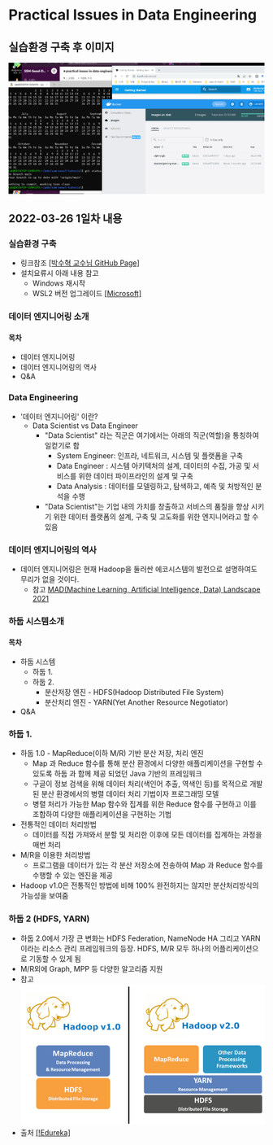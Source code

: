 # Practical Issues in Data Engineering
## 실습환경 구축 후 이미지
![ssm-seoul](2022-03-26-과제완료-화면캡처.png)

## 2022-03-26 1일차 내용
### 실습환경 구축
* 링크참조 [[박수혁 교수님 GitHub Page]](https://github.com/psyoblade/docker-for-dummies/tree/master/wsl)
 * 설치요류시 아래 내용 참고
   * Windows 재시작
   * WSL2 버전 업그레이드 [[Microsoft]](https://docs.microsoft.com/ko-kr/windows/wsl/install-manual#step-4---download-the-linux-kernel-update-package)
### 데이터 엔지니어링 소개
#### 목차
* 데이터 엔지니어링
* 데이터 엔지니어링의 역사
* Q&A

### Data Engineering
* '데이터 엔지니어링' 이란?
  * Data Scientist vs Data Engineer
    * "Data Scientist" 라는 직군은 여기에서는 아래의 직군(역할)을 통칭하여 일컫기로 함
      * System Engineer: 인프라, 네트워크, 시스템 및 플랫폼을 구축 
      * Data Engineer  : 시스템 아키텍처의 설계, 데이터의 수집, 가공 및 서비스를 위한 데이터 파이프라인의 설계 및 구축
      * Data Analysis  : 데이터를 모델링하고, 탐색하고, 예측 및 처방적인 분석을 수행
    * "Data Scientist"는 기업 내의 가치를 창출하고 서비스의 품질을 향상 시키기 위한 데이터 플랫폼의 설계, 구축 및 고도화를 위한 엔지니어라고 할 수 있음

### 데이터 엔지니어링의 역사
* 데이터 엔지니어링은 현재 Hadoop을 둘러싼 에코시스템의 발전으로 설명하여도 무리가 없을 것이다.
  * 참고 [MAD(Machine Learning, Artificial Intelligence, Data) Landscape 2021](http://46eybw2v1nh52oe80d3bi91u-wpengine.netdna-ssl.com/wp-content/uploads/2021/12/2021-MAD-Landscape-v3.pdf)

### 하둡 시스템소개
#### 목차
* 하둡 시스템
  * 하둡 1.
  * 하둡 2.
    * 분산저장 엔진 - HDFS(Hadoop Distributed File System)
    * 분산처리 엔진 - YARN(Yet Another Resource Negotiator)
* Q&A

### 하둡 1.
* 하둡 1.0 - MapReduce(이하 M/R) 기반 분산 저장, 처리 엔진
  * Map 과 Reduce 함수를 통해 분산 환경에서 다양한 애플리케이션을 구현할 수 있도록 하둡 과 함께 제공 되었던 Java 기반의 프레임워크
  * 구글이 정보 검색을 위해 데이터 처리(색인어 추출, 역색인 등)를 목적으로 개발된 분산 환경에서의 병렬 데이터 처리 기법이자 프로그래밍 모델
  * 병렬 처리가 가능한 Map 함수와 집계를 위한 Reduce 함수를 구현하고 이를 조합하여 다양한 애플리케이션을 구현하는 기법
* 전통적인 데이터 처리방법
  * 데이터를 직접 가져와서 분할 및 처리한 이후에 모든 데이터를 집계하는 과정을 매번 처리
* M/R을 이용한 처리방법
  * 프로그램을 데이터가 있는 각 분산 저장소에 전송하여 Map 과 Reduce 함수를 수행할 수 있는 엔진을 제공
* Hadoop v1.0은 전통적인 방법에 비해 100% 완전하지는 않지만 분산처리방식의 가능성을 보여줌

### 하둡 2 (HDFS, YARN)
* 하둡 2.0에서 가장 큰 변화는 HDFS Federation, NameNode HA 그리고 YARN 이라는 리소스 관리 프레임워크의 등장. HDFS, M/R 모두 하나의 어플리케이션으로 기동할 수 있게 됨
* M/R외에 Graph, MPP 등 다양한 알고리즘 지원
* 참고 ![[Hadoop v1. vs Haddop v.2]](2022-03-26-Hadoop-2.png)
* 출처 [[!Edureka]](https://www.edureka.co/blog/hadoop-yarn-tutorial/)
